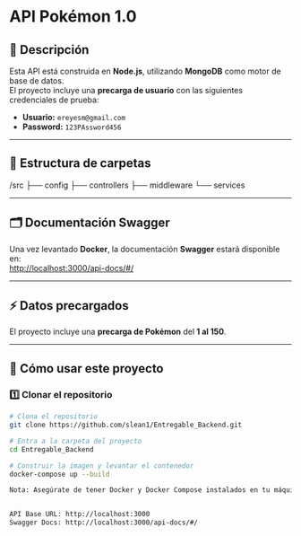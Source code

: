 # API Pokémon 1.0

## 📌 Descripción

Esta API está construida en **Node.js**, utilizando **MongoDB** como motor de base de datos.  
El proyecto incluye una **precarga de usuario** con las siguientes credenciales de prueba:

- **Usuario:** `ereyesm@gmail.com`
- **Password:** `123PAssword456`

---

## 📂 Estructura de carpetas

/src
├── config
├── controllers
├── middleware
└── services


---

## 🗂️ Documentación Swagger

Una vez levantado **Docker**, la documentación **Swagger** estará disponible en:  
[http://localhost:3000/api-docs/#/](http://localhost:3000/api-docs/#/)

---

## ⚡ Datos precargados

El proyecto incluye una **precarga de Pokémon** del **1 al 150**.

---

## 🚀 Cómo usar este proyecto

### 1️⃣ Clonar el repositorio

```bash
# Clona el repositorio
git clone https://github.com/slean1/Entregable_Backend.git

# Entra a la carpeta del proyecto
cd Entregable_Backend

# Construir la imagen y levantar el contenedor
docker-compose up --build

Nota: Asegúrate de tener Docker y Docker Compose instalados en tu máquina.


API Base URL: http://localhost:3000
Swagger Docs: http://localhost:3000/api-docs/#/
